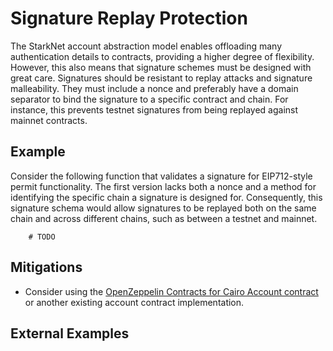 # Signature Replay Protection

The StarkNet account abstraction model enables offloading many authentication details to contracts, providing a higher degree of flexibility. However, this also means that signature schemes must be designed with great care. Signatures should be resistant to replay attacks and signature malleability. They must include a nonce and preferably have a domain separator to bind the signature to a specific contract and chain. For instance, this prevents testnet signatures from being replayed against mainnet contracts.

## Example

Consider the following function that validates a signature for EIP712-style permit functionality. The first version lacks both a nonce and a method for identifying the specific chain a signature is designed for. Consequently, this signature schema would allow signatures to be replayed both on the same chain and across different chains, such as between a testnet and mainnet.

```cairo
    # TODO
```

## Mitigations

- Consider using the [OpenZeppelin Contracts for Cairo Account contract](https://github.com/OpenZeppelin/cairo-contracts/blob/main/docs/modules/ROOT/pages/accounts.adoc) or another existing account contract implementation.

## External Examples

